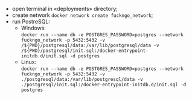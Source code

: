 - open terminal in «deployments» directory;
- create network `docker network create fuckngo_network`;
- run PostreSQL:
    - Windows:  
        `docker run --name db -e POSTGRES_PASSWORD=postgres --network fuckngo_network -p 5432:5432 -v /${PWD}/postgresql/data:/var/lib/postgresql/data -v /${PWD}/postgresql/init.sql:/docker-entrypoint-initdb.d/init.sql -d postgres`
    - Linux:  
        `docker run --name db -e POSTGRES_PASSWORD=postgres --network fuckngo_network -p 5432:5432 -v ./postgresql/data:/var/lib/postgresql/data -v ./postgresql/init.sql:/docker-entrypoint-initdb.d/init.sql -d postgres`